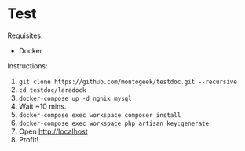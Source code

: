 # Test

Requisites:

- Docker

Instructions:

1. `git clone https://github.com/montogeek/testdoc.git --recursive`
2. `cd testdoc/laradock`
3. `docker-compose up -d ngnix mysql`
4. Wait ~10 mins.
5. `docker-compose exec workspace composer install`
6. `docker-compose exec workspace php artisan key:generate`
7. Open [http://localhost](http://localhost)
8. Profit!